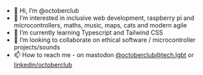 - 👋 Hi, I’m @octoberclub
- 👀 I’m interested in inclusive web development, raspberry pi and microcontrollers, maths, music, maps, cats and modern agile
- 🌱 I’m currently learning Typescript and Tailwind CSS
- 💞️ I’m looking to collaborate on ethical software / microcontroller projects/sounds
- 📫 How to reach me - on mastodon [@octoberclub@tech.lgbt](https://tech.lgbt/@octoberclub) or [linkedin/octoberclub](https://uk.linkedin.com/in/octoberclub)

<!---
octoberclub/octoberclub is a ✨ special ✨ repository because its `README.md` (this file) appears on your GitHub profile.
You can click the Preview link to take a look at your changes.
--->
